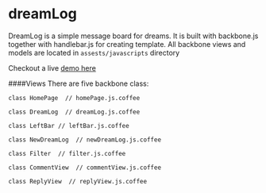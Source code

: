 dreamLog
========

DreamLog is a simple message board for dreams. It is built with backbone.js together with handlebar.js for creating template. 
All backbone views and models are located in <code>assests/javascripts</code> directory

Checkout a live [demo here](http://dreamlog.heroku.com)

####Views
There are five backbone class: 
    
    class HomePage  // homePage.js.coffee
    
    class DreamLog  // dreamLog.js.coffee
    
    class LeftBar // leftBar.js.coffee
    
    class NewDreamLog  // newDreamLog.js.coffee
    
    class Filter  // filter.js.coffee
    
    class CommentView  // commentView.js.coffee
    
    class ReplyView  // replyView.js.coffee
    
    

